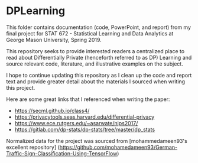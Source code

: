 # DPLearning

This folder contains documentation (code, PowerPoint, and report) from my final project for STAT 672 - Statistical Learning and Data Analytics at George Mason University, Spring 2019.

This repository seeks to provide interested readers a centralized place to read about Differentially Private (henceforth referred to as DP) Learning and source relevant code, literature, and illustrative examples on the subject.

I hope to continue updating this repository as I clean up the code and report text and provide greater detail about the materials I sourced when writing this project.

Here are some great links that I referenced when writing the paper:

* https://secml.github.io/class4/
* https://privacytools.seas.harvard.edu/differential-privacy
* https://www.ece.rutgers.edu/~asarwate/nips2017/
* https://gitlab.com/dp-stats/dp-stats/tree/master/dp_stats

Normalized data for the project was sourced from [mohammedameen93's excellent repository] (https://github.com/mohamedameen93/German-Traffic-Sign-Classification-Using-TensorFlow)